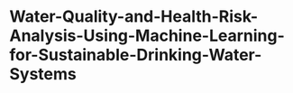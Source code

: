 # Water-Quality-and-Health-Risk-Analysis-Using-Machine-Learning-for-Sustainable-Drinking-Water-Systems